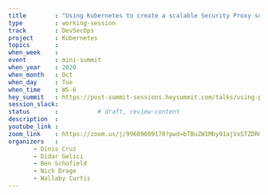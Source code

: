 ```yaml
---
title        : "Using Kubernetes to create a scalable Security Proxy solution"
type         : working-session
track        : DevSecOps
project      : Kubernetes
topics       : 
when_week    :
event        : mini-summit
when_year    : 2020
when_month   : Oct
when_day     : Tue
when_time    : WS-6
hey_summit   : https://post-summit-sessions.heysummit.com/talks/using-proxies-1/
session_slack:
status       :           # draft, review-content
description  : 
youtube_link : 
zoom_link    : https://zoom.us/j/99689609170?pwd=bTBuZW1Mby91ajVxSTZDRGNFUlFndz09
organizers   : 
       - Dinis Cruz
       - Didar Gelici
       - Ben Schofield
       - Nick Drage
       - Wallaby Curtis
---
```


